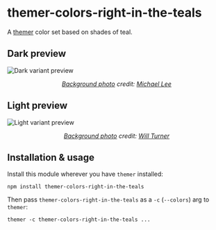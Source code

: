 # themer-colors-right-in-the-teals

A [themer](https://github.com/mjswensen/themer) color set based on shades of teal.

## Dark preview

![Dark variant preview](https://cdn.jsdelivr.net/gh/mjswensen/themer@285c963b5e9e25a0c898dfc0d7495fa1479c6a47/cli/packages/themer-colors-right-in-the-teals/assets/preview-dark.jpg)

<p align="center">
  <em>
    <a href="https://unsplash.com/photos/kHcKHNSRP3c" rel="nofollow">Background photo</a> credit: <a href="https://unsplash.com/@guoshiwushuang" rel="nofollow">Michael Lee</a>
  </em>
</p>

## Light preview

![Light variant preview](https://cdn.jsdelivr.net/gh/mjswensen/themer@285c963b5e9e25a0c898dfc0d7495fa1479c6a47/cli/packages/themer-colors-right-in-the-teals/assets/preview-light.jpg)

<p align="center">
  <em>
    <a href="https://unsplash.com/photos/KGc9MaDmjtI" rel="nofollow">Background photo</a> credit: <a href="https://unsplash.com/@turner_imagery" rel="nofollow">Will Turner</a>
  </em>
</p>

## Installation & usage

Install this module wherever you have `themer` installed:

    npm install themer-colors-right-in-the-teals

Then pass `themer-colors-right-in-the-teals` as a `-c` (`--colors`) arg to `themer`:

    themer -c themer-colors-right-in-the-teals ...
